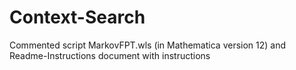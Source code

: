 # Context-Search
Commented script MarkovFPT.wls (in Mathematica version 12) and Readme-Instructions document with instructions
